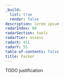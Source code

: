 ```yaml
---
_build:
  list: true
  render: false
description: lorem ipsum
radarIndex: 60
radarSection: tools
radarTier: assess
radarX: 411
radarY: 55
table-of-contents: false
title: Packer
---
```


TODO justification
